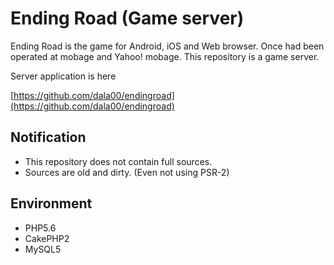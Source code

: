 # Ending Road (Game server)

Ending Road is the game for Android, iOS and Web browser. Once had been operated at mobage and Yahoo! mobage.
This repository is a game server.

Server application is here

[https://github.com/dala00/endingroad](https://github.com/dala00/endingroad)

## Notification

* This repository does not contain full sources.
* Sources are old and dirty. (Even not using PSR-2)

## Environment

* PHP5.6
* CakePHP2
* MySQL5
